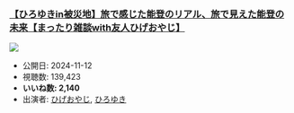 ### [【ひろゆきin被災地】旅で感じた能登のリアル、旅で見えた能登の未来【まったり雑談with友人ひげおやじ】](https://www.youtube.com/watch?v=QErfKEuNIGc)
[![](https://img.youtube.com/vi/QErfKEuNIGc/sddefault.jpg)](https://www.youtube.com/watch?v=QErfKEuNIGc)
-   公開日: 2024-11-12
-   視聴数: 139,423
-   **いいね数: 2,140**
-   出演者: [ひげおやじ](/rehacq_fan/people/ひげおやじ "wikilink"), [ひろゆき](/rehacq_fan/people/ひろゆき "wikilink")
